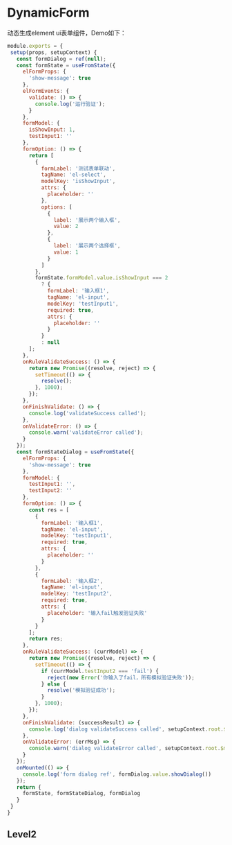 # DynamicForm

动态生成element ui表单组件，Demo如下：
```javascript
module.exports = {
 setup(props, setupContext) {
   const formDialog = ref(null);
   const formState = useFromState({
     elFormProps: {
       'show-message': true
     },
     elFormEvents: {
       validate: () => {
         console.log('运行验证');
       }
     },
     formModel: {
       isShowInput: 1,
       testInput1: ''
     },
     formOption: () => {
       return [
         {
           formLabel: '测试表单联动',
           tagName: 'el-select',
           modelKey: 'isShowInput',
           attrs: {
             placeholder: ''
           },
           options: [
             {
               label: '展示两个输入框',
               value: 2
             },
             {
               label: '展示两个选择框',
               value: 1
             }
           ]
         },
         formState.formModel.value.isShowInput === 2
           ? {
             formLabel: '输入框1',
             tagName: 'el-input',
             modelKey: 'testInput1',
             required: true,
             attrs: {
               placeholder: ''
             }
           }
           : null
       ];
     },
     onRuleValidateSuccess: () => {
       return new Promise((resolve, reject) => {
         setTimeout(() => {
           resolve();
         }, 1000);
       });
     },
     onFinishValidate: () => {
       console.log('validateSuccess called');
     },
     onValidateError: () => {
       console.warn('validateError called');
     }
   });
   const formStateDialog = useFromState({
     elFormProps: {
       'show-message': true
     },
     formModel: {
       testInput1: '',
       testInput2: ''
     },
     formOption: () => {
       const res = [
         {
           formLabel: '输入框1',
           tagName: 'el-input',
           modelKey: 'testInput1',
           required: true,
           attrs: {
             placeholder: ''
           }
         },
         {
           formLabel: '输入框2',
           tagName: 'el-input',
           modelKey: 'testInput2',
           required: true,
           attrs: {
             placeholder: '输入fail触发验证失败'
           }
         }
       ];
       return res;
     },
     onRuleValidateSuccess: (currModel) => {
       return new Promise((resolve, reject) => {
         setTimeout(() => {
           if (currModel.testInput2 === 'fail') {
             reject(new Error('你输入了fail，所有模拟验证失败'));
           } else {
             resolve('模拟验证成功');
           }
         }, 1000);
       });
     },
     onFinishValidate: (successResult) => {
       console.log('dialog validateSuccess called', setupContext.root.$message.success('验证成功'), successResult);
     },
     onValidateError: (errMsg) => {
       console.warn('dialog validateError called', setupContext.root.$message.error('验证失败: ' + errMsg));
     }
   });
   onMounted(() => {
     console.log('form dialog ref', formDialog.value.showDialog())
   });
   return {
     formState, formStateDialog, formDialog
   }
 }
}
```

<vuep template="#example"></vuep>

<script v-pre type="text/x-template" id="example">
  <template>
    <div>
    <form-view :form-state="formState">
      <template v-slot:operation="operations">
        <el-button @click="operations.submitForm">自定义提交</el-button>
        <el-button @click="operations.resetForm">自定义重置</el-button>
      </template>
    </form-view>
    <dialog-form :form-state="formStateDialog" ref="formDialog"></dialog-form>
    <el-button @click="() => {formDialog.showDialog()}">展示表单对话框</el-button>
    </div>
    
  </template>

  <script>
    Vue.use(window.vueCompositionApi.default);
    Vue.use(window.compositionElViewForm);
    const { onMounted, ref } = window.vueCompositionApi;
    const { useFromState } = window.compositionElViewForm;
    module.exports = {
     setup(props, setupContext) {
       const formDialog = ref(null);
       const formState = useFromState({
         elFormProps: {
           'show-message': true
         },
         elFormEvents: {
           validate: () => {
             console.log('运行验证');
           }
         },
         formModel: {
           isShowInput: 1,
           testInput1: ''
         },
         formOption: () => {
           return [
             {
               formLabel: '测试表单联动',
               tagName: 'el-select',
               modelKey: 'isShowInput',
               attrs: {
                 placeholder: ''
               },
               options: [
                 {
                   label: '展示两个输入框',
                   value: 2
                 },
                 {
                   label: '展示两个选择框',
                   value: 1
                 }
               ]
             },
             formState.formModel.value.isShowInput === 2
               ? {
                 formLabel: '输入框1',
                 tagName: 'el-input',
                 modelKey: 'testInput1',
                 required: true,
                 attrs: {
                   placeholder: ''
                 }
               }
               : null
           ];
         },
         onRuleValidateSuccess: () => {
           return new Promise((resolve, reject) => {
             setTimeout(() => {
               resolve();
             }, 1000);
           });
         },
         onFinishValidate: () => {
           console.log('validateSuccess called');
         },
         onValidateError: () => {
           console.warn('validateError called');
         }
       });
       const formStateDialog = useFromState({
         elFormProps: {
           'show-message': true
         },
         formModel: {
           testInput1: '',
           testInput2: ''
         },
         formOption: () => {
           const res = [
             {
               formLabel: '输入框1',
               tagName: 'el-input',
               modelKey: 'testInput1',
               required: true,
               attrs: {
                 placeholder: ''
               }
             },
             {
               formLabel: '输入框2',
               tagName: 'el-input',
               modelKey: 'testInput2',
               required: true,
               attrs: {
                 placeholder: '输入fail触发验证失败'
               }
             }
           ];
           return res;
         },
         onRuleValidateSuccess: (currModel) => {
           return new Promise((resolve, reject) => {
             setTimeout(() => {
               if (currModel.testInput2 === 'fail') {
                 reject(new Error('你输入了fail，所有模拟验证失败'));
               } else {
                 resolve('模拟验证成功');
               }
             }, 1000);
           });
         },
         onFinishValidate: (successResult) => {
           console.log('dialog validateSuccess called', setupContext.root.$message.success('验证成功'), successResult);
         },
         onValidateError: (errMsg) => {
           console.warn('dialog validateError called', setupContext.root.$message.error('验证失败: ' + errMsg));
         }
       });
       onMounted(() => {
         console.log('form dialog ref', formDialog.value.showDialog())
       });
       return {
         formState, formStateDialog, formDialog
       }
     }
    }
  </script>
</script>

## Level2 ##
